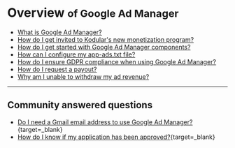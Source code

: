# Overview <small> of Google Ad Manager</small>

* [What is Google Ad Manager?](intro.md)
* [How do I get invited to Kodular's new monetization program?](apply.md)
* [How do I get started with Google Ad Manager components?](getting-started.md)
* [How can I configure my app-ads.txt file?](app-ads-txt.md)
* [How do I ensure GDPR compliance when using Google Ad Manager?](gdpr.md)
* [How do I request a payout?](payouts.md)
* [Why am I unable to withdraw my ad revenue?](payouts-requirements.md)

---

## Community answered questions

* [Do I need a Gmail email address to use Google Ad Manager?](https://community.kodular.io/t/do-i-need-a-gmail-email-address-to-use-google-ad-manager/133067/2){target=_blank}
* [How do I know if my application has been approved?](https://community.kodular.io/t/how-do-i-know-if-my-application-has-been-approved/133070/2){target=_blank}
